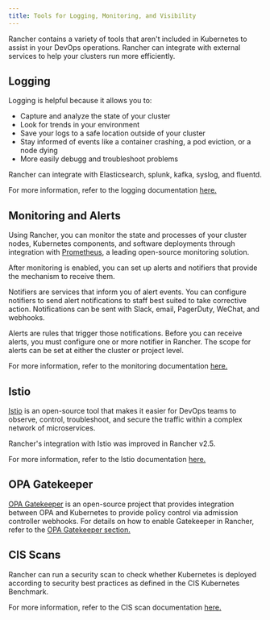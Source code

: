 ```yaml
---
title: Tools for Logging, Monitoring, and Visibility
---
```


Rancher contains a variety of tools that aren't included in Kubernetes to assist in your DevOps operations. Rancher can integrate with external services to help your clusters run more efficiently.

## Logging

Logging is helpful because it allows you to:

- Capture and analyze the state of your cluster
- Look for trends in your environment
- Save your logs to a safe location outside of your cluster
- Stay informed of events like a container crashing, a pod eviction, or a node dying
- More easily debugg and troubleshoot problems

Rancher can integrate with Elasticsearch, splunk, kafka, syslog, and fluentd.

For more information, refer to the logging documentation [here.](../pages-for-subheaders/logging.md)

## Monitoring and Alerts

Using Rancher, you can monitor the state and processes of your cluster nodes, Kubernetes components, and software deployments through integration with [Prometheus](https://prometheus.io/), a leading open-source monitoring solution.

After monitoring is enabled, you can set up alerts and notifiers that provide the mechanism to receive them.

Notifiers are services that inform you of alert events. You can configure notifiers to send alert notifications to staff best suited to take corrective action. Notifications can be sent with Slack, email, PagerDuty, WeChat, and webhooks.

Alerts are rules that trigger those notifications. Before you can receive alerts, you must configure one or more notifier in Rancher. The scope for alerts can be set at either the cluster or project level.

For more information, refer to the monitoring documentation [here.](../pages-for-subheaders/monitoring-and-alerting.md)

## Istio

[Istio](https://istio.io/) is an open-source tool that makes it easier for DevOps teams to observe, control, troubleshoot, and secure the traffic within a complex network of microservices.

Rancher's integration with Istio was improved in Rancher v2.5.

For more information, refer to the Istio documentation [here.](../pages-for-subheaders/istio.md)

## OPA Gatekeeper

[OPA Gatekeeper](https://github.com/open-policy-agent/gatekeeper) is an open-source project that provides integration between OPA and Kubernetes to provide policy control via admission controller webhooks. For details on how to enable Gatekeeper in Rancher, refer to the [OPA Gatekeeper section.](../explanations/integrations-in-rancher/opa-gatekeeper.md)

## CIS Scans

Rancher can run a security scan to check whether Kubernetes is deployed according to security best practices as defined in the CIS Kubernetes Benchmark.

For more information, refer to the CIS scan documentation [here.](../pages-for-subheaders/cis-scan-guides.md)